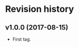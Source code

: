 Revision history
=================================

v1.0.0 (2017-08-15)
---------------------------------

* First tag.

